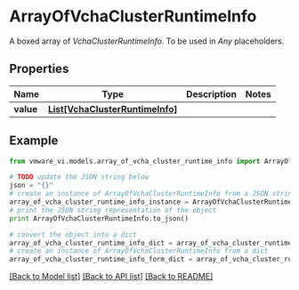 # ArrayOfVchaClusterRuntimeInfo

A boxed array of *VchaClusterRuntimeInfo*. To be used in *Any* placeholders. 

## Properties
Name | Type | Description | Notes
------------ | ------------- | ------------- | -------------
**value** | [**List[VchaClusterRuntimeInfo]**](VchaClusterRuntimeInfo.md) |  | 

## Example

```python
from vmware_vi.models.array_of_vcha_cluster_runtime_info import ArrayOfVchaClusterRuntimeInfo

# TODO update the JSON string below
json = "{}"
# create an instance of ArrayOfVchaClusterRuntimeInfo from a JSON string
array_of_vcha_cluster_runtime_info_instance = ArrayOfVchaClusterRuntimeInfo.from_json(json)
# print the JSON string representation of the object
print ArrayOfVchaClusterRuntimeInfo.to_json()

# convert the object into a dict
array_of_vcha_cluster_runtime_info_dict = array_of_vcha_cluster_runtime_info_instance.to_dict()
# create an instance of ArrayOfVchaClusterRuntimeInfo from a dict
array_of_vcha_cluster_runtime_info_form_dict = array_of_vcha_cluster_runtime_info.from_dict(array_of_vcha_cluster_runtime_info_dict)
```
[[Back to Model list]](../README.md#documentation-for-models) [[Back to API list]](../README.md#documentation-for-api-endpoints) [[Back to README]](../README.md)


